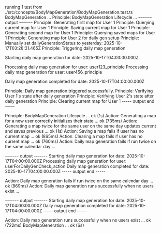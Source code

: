 running 1 test from ./src/concepts/BodyMapGeneration/BodyMapGeneration.test.ts
BodyMapGeneration ...
  Principle: BodyMapGeneration Lifecycle ...
------- output -------
Principle: Generating first map for User 1
Principle: Querying current map for User 1
Principle: Saving current map for User 1
Principle: Generating second map for User 1
Principle: Querying saved maps for User 1
Principle: Generating map for User 2 for daily gen setup
Principle: Manually set dailyGenerationStatus to yesterday: 2025-10-17T03:28:31.465Z
Principle: Triggering daily map generation

Starting daily map generation for date: 2025-10-17T04:00:00.000Z

Processing daily map generation for user: user123_principle
Processing daily map generation for user: user456_principle

Daily map generation completed for date: 2025-10-17T04:00:00.000Z

Principle: Daily map generation triggered successfully.
Principle: Verifying User 1's state after daily generation
Principle: Verifying User 2's state after daily generation
Principle: Clearing current map for User 1
----- output end -----

  Principle: BodyMapGeneration Lifecycle ... ok (1s)
  Action: Generating a map for a new user correctly initializes their state ... ok (735ms)
  Action: Generating a map twice for the same user on the same day updates current and saves previous ... ok (1s)
  Action: Saving a map fails if user has no current map ... ok (865ms)
  Action: Clearing a map fails if user has no current map ... ok (760ms)
  Action: Daily map generation fails if run twice on the same calendar day ...

------- output -------
Starting daily map generation for date: 2025-10-17T04:00:00.000Z
Processing daily map generation for user: userForDailyGenCheck_action
Daily map generation completed for date: 2025-10-17T04:00:00.000Z
----- output end -----

  Action: Daily map generation fails if run twice on the same calendar day ... ok (969ms)
  Action: Daily map generation runs successfully when no users exist ...

------- output -------
Starting daily map generation for date: 2025-10-17T04:00:00.000Z
Daily map generation completed for date: 2025-10-17T04:00:00.000Z
----- output end -----

  Action: Daily map generation runs successfully when no users exist ... ok (722ms)
BodyMapGeneration ... ok (6s)